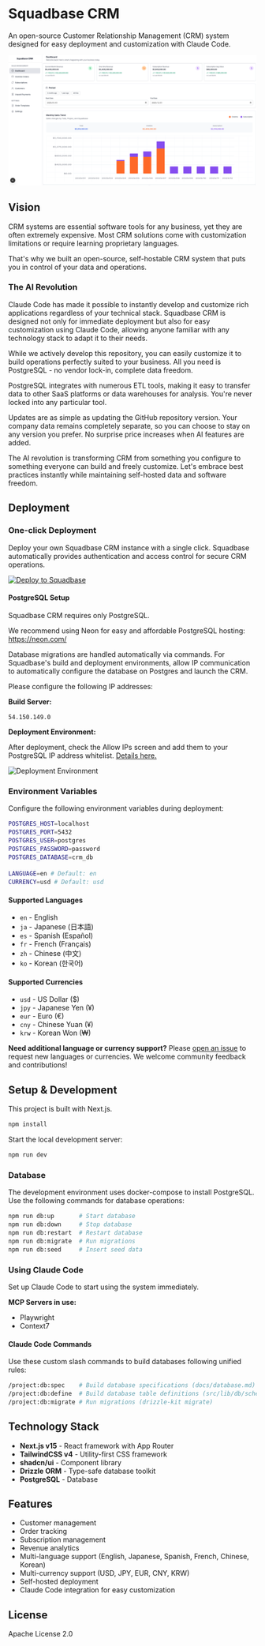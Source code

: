 # Squadbase CRM

An open-source Customer Relationship Management (CRM) system designed for easy deployment and customization with Claude Code.

![Thumbnail](./assets/top.png)

## Vision

CRM systems are essential software tools for any business, yet they are often extremely expensive. Most CRM solutions come with customization limitations or require learning proprietary languages.

That's why we built an open-source, self-hostable CRM system that puts you in control of your data and operations.

### The AI Revolution

Claude Code has made it possible to instantly develop and customize rich applications regardless of your technical stack. Squadbase CRM is designed not only for immediate deployment but also for easy customization using Claude Code, allowing anyone familiar with any technology stack to adapt it to their needs.

While we actively develop this repository, you can easily customize it to build operations perfectly suited to your business. All you need is PostgreSQL - no vendor lock-in, complete data freedom.

PostgreSQL integrates with numerous ETL tools, making it easy to transfer data to other SaaS platforms or data warehouses for analysis. You're never locked into any particular tool.

Updates are as simple as updating the GitHub repository version. Your company data remains completely separate, so you can choose to stay on any version you prefer. No surprise price increases when AI features are added.

The AI revolution is transforming CRM from something you configure to something everyone can build and freely customize. Let's embrace best practices instantly while maintaining self-hosted data and software freedom.

## Deployment

### One-click Deployment

Deploy your own Squadbase CRM instance with a single click. Squadbase automatically provides authentication and access control for secure CRM operations.

[![Deploy to Squadbase](https://app.squadbase.dev/button.svg)](https://app.squadbase.dev/new/clone?repository-url=https://github.com/squadbase/crm?env-vars=POSTGRES_HOST,POSTGRES_PORT,POSTGRES_USER,POSTGRES_PASSWORD,POSTGRES_DATABASE,LANGUAGE,CURRENCY)

#### PostgreSQL Setup

Squadbase CRM requires only PostgreSQL.

We recommend using Neon for easy and affordable PostgreSQL hosting:
https://neon.com/

Database migrations are handled automatically via commands. For Squadbase's build and deployment environments, allow IP communication to automatically configure the database on Postgres and launch the CRM.

Please configure the following IP addresses:

**Build Server:**
```
54.150.149.0
```

**Deployment Environment:**

After deployment, check the Allow IPs screen and add them to your PostgreSQL IP address whitelist.
[Details here.](https://www.squadbase.dev/en/docs/features/fixed-ip-addresses)

![Deployment Environment](https://www.squadbase.dev/_next/image?url=%2F_next%2Fstatic%2Fmedia%2Fdoc_fixed_ip_address.9aca05ba.png&w=1080&q=75&dpl=dpl_7r2P88SXW6uFSJiGPEdJaaj2Pma5)

### Environment Variables

Configure the following environment variables during deployment:

```bash
POSTGRES_HOST=localhost
POSTGRES_PORT=5432
POSTGRES_USER=postgres
POSTGRES_PASSWORD=password
POSTGRES_DATABASE=crm_db

LANGUAGE=en # Default: en
CURRENCY=usd # Default: usd
```

#### Supported Languages
- `en` - English
- `ja` - Japanese (日本語)
- `es` - Spanish (Español)
- `fr` - French (Français)
- `zh` - Chinese (中文)
- `ko` - Korean (한국어)

#### Supported Currencies
- `usd` - US Dollar ($)
- `jpy` - Japanese Yen (¥)
- `eur` - Euro (€)
- `cny` - Chinese Yuan (¥)
- `krw` - Korean Won (₩)

**Need additional language or currency support?** Please [open an issue](https://github.com/squadbase/crm/issues) to request new languages or currencies. We welcome community feedback and contributions!

## Setup & Development

This project is built with Next.js.

```bash
npm install
```

Start the local development server:

```bash
npm run dev
```

### Database

The development environment uses docker-compose to install PostgreSQL. Use the following commands for database operations:

```bash
npm run db:up       # Start database
npm run db:down     # Stop database
npm run db:restart  # Restart database
npm run db:migrate  # Run migrations
npm run db:seed     # Insert seed data
```

### Using Claude Code

Set up Claude Code to start using the system immediately.

**MCP Servers in use:**
- Playwright
- Context7

#### Claude Code Commands

Use these custom slash commands to build databases following unified rules:

```bash
/project:db:spec    # Build database specifications (docs/database.md)
/project:db:define  # Build database table definitions (src/lib/db/schema.ts)
/project:db:migrate # Run migrations (drizzle-kit migrate)
```

## Technology Stack

- **Next.js v15** - React framework with App Router
- **TailwindCSS v4** - Utility-first CSS framework
- **shadcn/ui** - Component library
- **Drizzle ORM** - Type-safe database toolkit
- **PostgreSQL** - Database

## Features

- Customer management
- Order tracking
- Subscription management
- Revenue analytics
- Multi-language support (English, Japanese, Spanish, French, Chinese, Korean)
- Multi-currency support (USD, JPY, EUR, CNY, KRW)
- Self-hosted deployment
- Claude Code integration for easy customization

## License

Apache License 2.0
